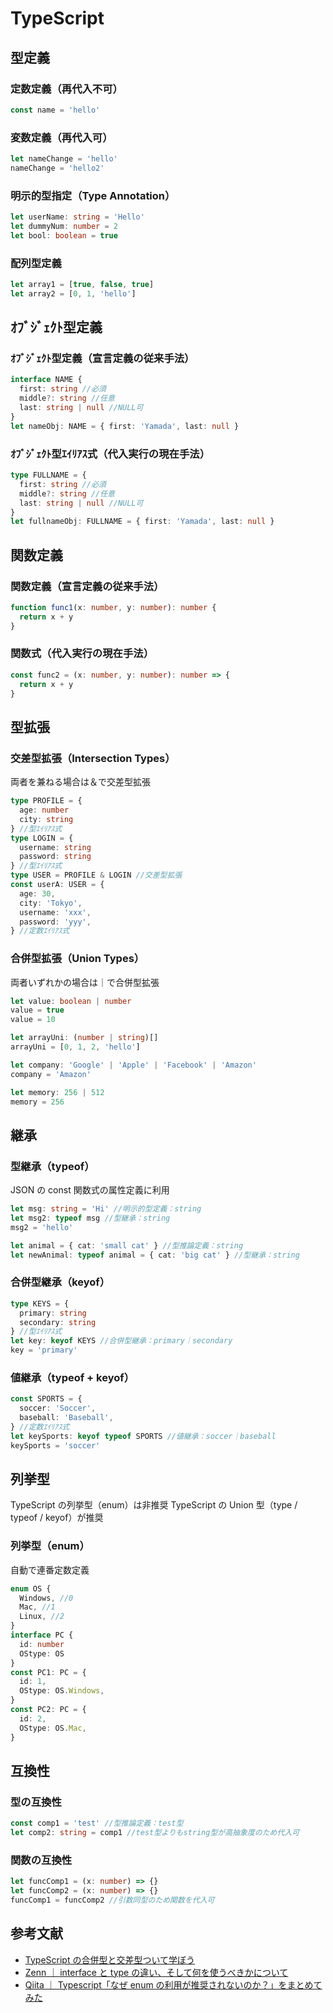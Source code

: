 # TypeScript

## 型定義

### 定数定義（再代入不可）

```ts
const name = 'hello'
```

### 変数定義（再代入可）

```ts
let nameChange = 'hello'
nameChange = 'hello2'
```

### 明示的型指定（Type Annotation）

```ts
let userName: string = 'Hello'
let dummyNum: number = 2
let bool: boolean = true
```

### 配列型定義

```ts
let array1 = [true, false, true]
let array2 = [0, 1, 'hello']
```

## ｵﾌﾞｼﾞｪｸﾄ型定義

### ｵﾌﾞｼﾞｪｸﾄ型定義（宣言定義の従来手法）

```ts
interface NAME {
  first: string //必須
  middle?: string //任意
  last: string | null //NULL可
}
let nameObj: NAME = { first: 'Yamada', last: null }
```

### ｵﾌﾞｼﾞｪｸﾄ型ｴｲﾘｱｽ式（代入実行の現在手法）

```ts
type FULLNAME = {
  first: string //必須
  middle?: string //任意
  last: string | null //NULL可
}
let fullnameObj: FULLNAME = { first: 'Yamada', last: null }
```

## 関数定義

### 関数定義（宣言定義の従来手法）

```ts
function func1(x: number, y: number): number {
  return x + y
}
```

### 関数式（代入実行の現在手法）

```ts
const func2 = (x: number, y: number): number => {
  return x + y
}
```

## 型拡張

### 交差型拡張（Intersection Types）

両者を兼ねる場合は＆で交差型拡張

```ts
type PROFILE = {
  age: number
  city: string
} //型ｴｲﾘｱｽ式
type LOGIN = {
  username: string
  password: string
} //型ｴｲﾘｱｽ式
type USER = PROFILE & LOGIN //交差型拡張
const userA: USER = {
  age: 30,
  city: 'Tokyo',
  username: 'xxx',
  password: 'yyy',
} //定数ｴｲﾘｱｽ式
```

### 合併型拡張（Union Types）

両者いずれかの場合は｜で合併型拡張

```ts
let value: boolean | number
value = true
value = 10

let arrayUni: (number | string)[]
arrayUni = [0, 1, 2, 'hello']

let company: 'Google' | 'Apple' | 'Facebook' | 'Amazon'
company = 'Amazon'

let memory: 256 | 512
memory = 256
```

## 継承

### 型継承（typeof）

JSON の const 関数式の属性定義に利用

```ts
let msg: string = 'Hi' //明示的型定義：string
let msg2: typeof msg //型継承：string
msg2 = 'hello'

let animal = { cat: 'small cat' } //型推論定義：string
let newAnimal: typeof animal = { cat: 'big cat' } //型継承：string
```

### 合併型継承（keyof）

```ts
type KEYS = {
  primary: string
  secondary: string
} //型ｴｲﾘｱｽ式
let key: keyof KEYS //合併型継承：primary｜secondary
key = 'primary'
```

### 値継承（typeof + keyof）

```ts
const SPORTS = {
  soccer: 'Soccer',
  baseball: 'Baseball',
} //定数ｴｲﾘｱｽ式
let keySports: keyof typeof SPORTS //値継承：soccer｜baseball
keySports = 'soccer'
```

## 列挙型

TypeScript の列挙型（enum）は非推奨
TypeScript の Union 型（type / typeof / keyof）が推奨

### 列挙型（enum）

自動で連番定数定義

```ts
enum OS {
  Windows, //0
  Mac, //1
  Linux, //2
}
interface PC {
  id: number
  OStype: OS
}
const PC1: PC = {
  id: 1,
  OStype: OS.Windows,
}
const PC2: PC = {
  id: 2,
  OStype: OS.Mac,
}
```

## 互換性

### 型の互換性

```ts
const comp1 = 'test' //型推論定義：test型
let comp2: string = comp1 //test型よりもstring型が高抽象度のため代入可
```

### 関数の互換性

```ts
let funcComp1 = (x: number) => {}
let funcComp2 = (x: number) => {}
funcComp1 = funcComp2 //引数同型のため関数を代入可
```

## 参考文献

- [TypeScript の合併型と交差型ついて学ぼう](https://tyotto-good.com/blog/union-intersection-type)
- [Zenn ｜ interface と type の違い、そして何を使うべきかについて](https://zenn.dev/luvmini511/articles/6c6f69481c2d17)
- [Qiita ｜ Typescript「なぜ enum の利用が推奨されないのか？」をまとめてみた](https://qiita.com/saba_can00/items/696baa5337eb10c37342)

